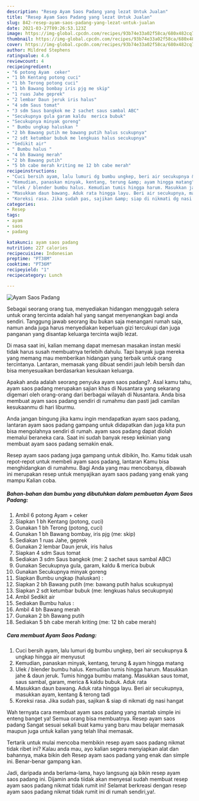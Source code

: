 ```yaml
---
description: "Resep Ayam Saos Padang yang lezat Untuk Jualan"
title: "Resep Ayam Saos Padang yang lezat Untuk Jualan"
slug: 842-resep-ayam-saos-padang-yang-lezat-untuk-jualan
date: 2021-03-27T09:26:53.123Z
image: https://img-global.cpcdn.com/recipes/93b74e33a02f58ca/680x482cq70/ayam-saos-padang-foto-resep-utama.jpg
thumbnail: https://img-global.cpcdn.com/recipes/93b74e33a02f58ca/680x482cq70/ayam-saos-padang-foto-resep-utama.jpg
cover: https://img-global.cpcdn.com/recipes/93b74e33a02f58ca/680x482cq70/ayam-saos-padang-foto-resep-utama.jpg
author: Mildred Stephens
ratingvalue: 4.6
reviewcount: 4
recipeingredient:
- "6 potong Ayam  ceker"
- "1 bh Kentang potong cuci"
- "1 bh Terong potong cuci"
- "1 bh Bawang bombay iris pjg me skip"
- "1 ruas Jahe geprek"
- "2 lembar Daun jeruk iris halus"
- "4 sdm Saus tomat"
- "3 sdm Saus bangkok me 2 sachet saus sambal ABC"
- "Secukupnya gula garam kaldu  merica bubuk"
- "Secukupnya minyak goreng"
- " Bumbu ungkap haluskan "
- "2 bh Bawang putih me bawang putih halus scukupnya"
- "2 sdt ketumbar bubuk me lengkuas halus secukupnya"
- "Sedikit air"
- " Bumbu halus "
- "4 bh Bawang merah"
- "2 bh Bawang putih"
- "5 bh cabe merah kriting me 12 bh cabe merah"
recipeinstructions:
- "Cuci bersih ayam, lalu lumuri dg bumbu ungkep, beri air secukupnya &amp; ungkap hingga air menyusut"
- "Kemudian, panaskan minyak, kentang, terung &amp; ayam hingga matang"
- "Ulek / blender bumbu halus. Kemudian tumis hingga harum. Masukkan jahe &amp; daun jeruk. Tumis hingga bumbu matang. Masukkan saus tomat, saus sambal, garam, merica &amp; kaldu bubuk. Aduk rata"
- "Masukkan daun bawang. Aduk rata hingga layu. Beri air secukupnya, masukkan ayam, kentang &amp; terong tadi"
- "Koreksi rasa. Jika sudah pas, sajikan &amp; siap di nikmati dg nasi hangat"
categories:
- Resep
tags:
- ayam
- saos
- padang

katakunci: ayam saos padang 
nutrition: 227 calories
recipecuisine: Indonesian
preptime: "PT38M"
cooktime: "PT36M"
recipeyield: "1"
recipecategory: Lunch

---
```



![Ayam Saos Padang](https://img-global.cpcdn.com/recipes/93b74e33a02f58ca/680x482cq70/ayam-saos-padang-foto-resep-utama.jpg)

Sebagai seorang orang tua, menyediakan hidangan menggugah selera untuk orang tercinta adalah hal yang sangat menyenangkan bagi anda sendiri. Tanggung jawab seorang ibu bukan saja menangani rumah saja, namun anda juga harus menyediakan keperluan gizi tercukupi dan juga panganan yang disantap keluarga tercinta wajib lezat.

Di masa  saat ini, kalian memang dapat memesan masakan instan meski tidak harus susah membuatnya terlebih dahulu. Tapi banyak juga mereka yang memang mau memberikan hidangan yang terbaik untuk orang tercintanya. Lantaran, memasak yang dibuat sendiri jauh lebih bersih dan bisa menyesuaikan berdasarkan kesukaan keluarga. 



Apakah anda adalah seorang penyuka ayam saos padang?. Asal kamu tahu, ayam saos padang merupakan sajian khas di Nusantara yang sekarang digemari oleh orang-orang dari berbagai wilayah di Nusantara. Anda bisa membuat ayam saos padang sendiri di rumahmu dan pasti jadi camilan kesukaanmu di hari liburmu.

Anda jangan bingung jika kamu ingin mendapatkan ayam saos padang, lantaran ayam saos padang gampang untuk didapatkan dan juga kita pun bisa mengolahnya sendiri di rumah. ayam saos padang dapat diolah memalui beraneka cara. Saat ini sudah banyak resep kekinian yang membuat ayam saos padang semakin enak.

Resep ayam saos padang juga gampang untuk dibikin, lho. Kamu tidak usah repot-repot untuk membeli ayam saos padang, lantaran Kamu bisa menghidangkan di rumahmu. Bagi Anda yang mau mencobanya, dibawah ini merupakan resep untuk menyajikan ayam saos padang yang enak yang mampu Kalian coba.

<!--inarticleads1-->

##### Bahan-bahan dan bumbu yang dibutuhkan dalam pembuatan Ayam Saos Padang:

1. Ambil 6 potong Ayam + ceker
1. Siapkan 1 bh Kentang (potong, cuci)
1. Gunakan 1 bh Terong (potong, cuci)
1. Gunakan 1 bh Bawang bombay, iris pjg (me: skip)
1. Sediakan 1 ruas Jahe, geprek
1. Gunakan 2 lembar Daun jeruk, iris halus
1. Siapkan 4 sdm Saus tomat
1. Sediakan 3 sdm Saus bangkok (me: 2 sachet saus sambal ABC)
1. Gunakan Secukupnya gula, garam, kaldu &amp; merica bubuk
1. Gunakan Secukupnya minyak goreng
1. Siapkan  Bumbu ungkap (haluskan) :
1. Siapkan 2 bh Bawang putih (me: bawang putih halus scukupnya)
1. Siapkan 2 sdt ketumbar bubuk (me: lengkuas halus secukupnya)
1. Ambil Sedikit air
1. Sediakan  Bumbu halus :
1. Ambil 4 bh Bawang merah
1. Gunakan 2 bh Bawang putih
1. Sediakan 5 bh cabe merah kriting (me: 12 bh cabe merah)




<!--inarticleads2-->

##### Cara membuat Ayam Saos Padang:

1. Cuci bersih ayam, lalu lumuri dg bumbu ungkep, beri air secukupnya &amp; ungkap hingga air menyusut
1. Kemudian, panaskan minyak, kentang, terung &amp; ayam hingga matang
1. Ulek / blender bumbu halus. Kemudian tumis hingga harum. Masukkan jahe &amp; daun jeruk. Tumis hingga bumbu matang. Masukkan saus tomat, saus sambal, garam, merica &amp; kaldu bubuk. Aduk rata
1. Masukkan daun bawang. Aduk rata hingga layu. Beri air secukupnya, masukkan ayam, kentang &amp; terong tadi
1. Koreksi rasa. Jika sudah pas, sajikan &amp; siap di nikmati dg nasi hangat




Wah ternyata cara membuat ayam saos padang yang mantab simple ini enteng banget ya! Semua orang bisa membuatnya. Resep ayam saos padang Sangat sesuai sekali buat kamu yang baru mau belajar memasak maupun juga untuk kalian yang telah lihai memasak.

Tertarik untuk mulai mencoba membikin resep ayam saos padang nikmat tidak ribet ini? Kalau anda mau, ayo kalian segera menyiapkan alat dan bahannya, maka bikin deh Resep ayam saos padang yang enak dan simple ini. Benar-benar gampang kan. 

Jadi, daripada anda berlama-lama, hayo langsung aja bikin resep ayam saos padang ini. Dijamin anda tiidak akan menyesal sudah membuat resep ayam saos padang nikmat tidak rumit ini! Selamat berkreasi dengan resep ayam saos padang nikmat tidak rumit ini di rumah sendiri,ya!.

